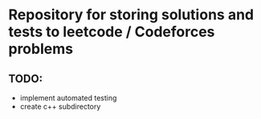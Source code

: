 # Repository for storing solutions and tests to leetcode / Codeforces problems

## TODO:
 - implement automated testing
 - create c++ subdirectory
